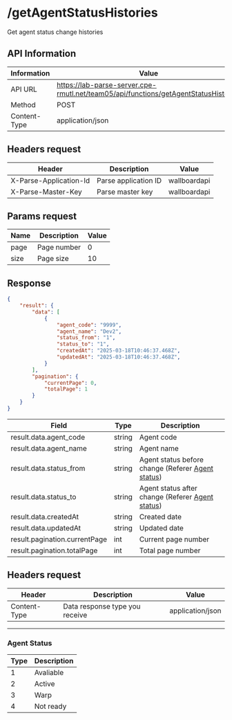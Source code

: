 # /getAgentStatusHistories
Get agent status change histories


## API Information
| Information  | Value                                                                               |
|--------------|-------------------------------------------------------------------------------------|
| API URL      | https://lab-parse-server.cpe-rmutl.net/team05/api/functions/getAgentStatusHistories |
| Method       | POST                                                                                |
| Content-Type | application/json                                                                    |

## Headers request
| Header                 | Description          | Value        |
|------------------------|----------------------|--------------|
| X-Parse-Application-Id | Parse application ID | wallboardapi |
| X-Parse-Master-Key     | Parse master key     | wallboardapi |

## Params request
| Name | Description | Value |
|------|-------------|-------|
| page | Page number | 0     |
| size | Page size   | 10    |


## Response
```json
{
    "result": {
        "data": [
            {
                "agent_code": "9999",
                "agent_name": "Dev2",
                "status_from": "1",
                "status_to": "1",
                "createdAt": "2025-03-18T10:46:37.468Z",
                "updatedAt": "2025-03-18T10:46:37.468Z",
            }
        ],
        "pagination": {
            "currentPage": 0,
            "totalPage": 1
        }
    }
}
```

| Field                         | Type   | Description                                                        |
|-------------------------------|--------|--------------------------------------------------------------------|
| result.data.agent_code        | string | Agent code                                                         |
| result.data.agent_name        | string | Agent name                                                         |
| result.data.status_from       | string | Agent status before change (Referer [Agent status](#agent-status)) |
| result.data.status_to         | string | Agent status after change (Referer [Agent status](#agent-status))  |
| result.data.createdAt         | string | Created date                                                       |
| result.data.updatedAt         | string | Updated date                                                       |
| result.pagination.currentPage | int    | Current page number                                                |
| result.pagination.totalPage   | int    | Total page number                                                  |


## Headers request
| Header       | Description                    | Value            |
|--------------|--------------------------------|------------------|
| Content-Type | Data response type you receive | application/json |

---


### Agent Status
| Type | Description |
|------|-------------|
| 1    | Avaliable   |
| 2    | Active      |
| 3    | Warp        |
| 4    | Not ready   |
